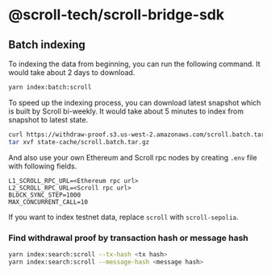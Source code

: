 # @scroll-tech/scroll-bridge-sdk

## Batch indexing

To indexing the data from beginning, you can run the following command. It would take about 2 days to download.

```bash
yarn index:batch:scroll
```

To speed up the indexing process, you can download latest snapshot which is built by Scroll bi-weekly. It would take about 5 minutes to index from snapshot to latest state.

```bash
curl https://withdraw-proof.s3.us-west-2.amazonaws.com/scroll.batch.tar.gz
tar xvf state-cache/scroll.batch.tar.gz
```

And also use your own Ethereum and Scroll rpc nodes by creating `.env` file with following fields.

```
L1_SCROLL_RPC_URL=<Ethereum rpc url>
L2_SCROLL_RPC_URL=<Scroll rpc url>
BLOCK_SYNC_STEP=1000
MAX_CONCURRENT_CALL=10
```

If you want to index testnet data, replace `scroll` with `scroll-sepolia`.

### Find withdrawal proof by transaction hash or message hash

```bash
yarn index:search:scroll --tx-hash <tx hash>
yarn index:search:scroll --message-hash <message hash>
```
